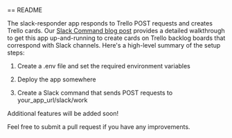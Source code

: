 == README

The slack-responder app responds to Trello POST requests and creates Trello cards.  Our [Slack Command blog post](http://www.medivo.com/blog/slack-slash-command-to-trello/) provides a detailed walkthrough to get this app up-and-running to create cards on Trello backlog boards that correspond with Slack channels.  Here's a high-level summary of the setup steps:

1. Create a .env file and set the required environment variables

2. Deploy the app somewhere

3. Create a Slack command that sends POST requests to your_app_url/slack/work

Additional features will be added soon!

Feel free to submit a pull request if you have any improvements.

